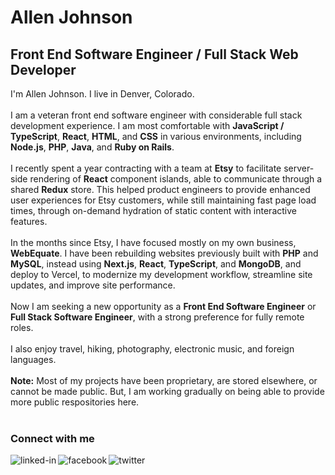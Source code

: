 # Allen Johnson
## Front End Software Engineer / Full Stack Web Developer
I'm Allen Johnson. I live in Denver, Colorado.
<br><br>
I am a veteran front end software engineer with considerable full stack development experience. I am most comfortable with **JavaScript / TypeScript**, **React**, **HTML**, and **CSS** in various environments, including **Node.js**, **PHP**, **Java**, and **Ruby on Rails**.
<br><br>
I recently spent a year contracting with a team at **Etsy** to facilitate server-side rendering of **React** component islands, able to communicate through a shared **Redux** store. This helped product engineers to provide enhanced user experiences for Etsy customers, while still maintaining fast page load times, through on-demand hydration of static content with interactive features.
<br><br>
In the months since Etsy, I have focused mostly on my own business, **WebEquate**. I have been rebuilding websites previously built with **PHP** and **MySQL**, instead using **Next.js**, **React**, **TypeScript**, and **MongoDB**, and deploy to Vercel, to modernize my development workflow, streamline site updates, and improve site performance.
<br><br>
Now I am seeking a new opportunity as a **Front End Software Engineer** or **Full Stack Software Engineer**, with a strong preference for fully remote roles.
<br><br>
I also enjoy travel, hiking, photography, electronic music, and foreign languages.
<br><br>
**Note:**  Most of my projects have been proprietary, are stored elsewhere, or cannot be made public. But, I am working gradually on being able to provide more public respositories here.
<br><br>
### Connect with me
<a href="https://www.linkedin.com/in/allenhjohnson">
  <img align="left" alt="linked-in" src="https://img.shields.io/badge/linkedin-%230077B5.svg?&style=for-the-badge&logo=linkedin&logoColor=white" /></a>
<a href="https://www.facebook.com/webequate/">
  <img align="left" alt="facebook" src="https://img.shields.io/badge/facebook-%231877F2.svg?&style=for-the-badge&logo=facebook&logoColor=white" /></a>
<a href="https://twitter.com/webequate">
  <img align="left" alt="twitter" src="https://img.shields.io/badge/twitter-%231DA1F2.svg?&style=for-the-badge&logo=twitter&logoColor=white" /></a>
<br>
<br>
